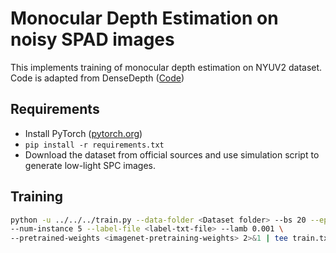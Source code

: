 # Monocular Depth Estimation on noisy SPAD images

This implements training of monocular depth estimation on NYUV2 dataset. Code is adapted from DenseDepth ([Code](https://github.com/ialhashim/DenseDepth))
## Requirements

- Install PyTorch ([pytorch.org](http://pytorch.org))
- `pip install -r requirements.txt`
- Download the dataset from official sources and use simulation script to generate low-light SPC images.

## Training
```bash
python -u ../../../train.py --data-folder <Dataset folder> --bs 20 --epochs 20 \
--num-instance 5 --label-file <label-txt-file> --lamb 0.001 \
--pretrained-weights <imagenet-pretraining-weights> 2>&1 | tee train.txt
```

